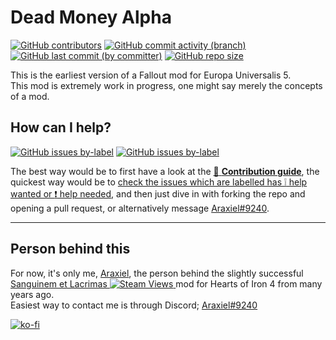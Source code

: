 # Dead Money Alpha
[![GitHub contributors](https://img.shields.io/github/contributors/araxiel/EU5-Dead-Money)](https://github.com/Araxiel/EU5-Dead-Money/graphs/contributors) [![GitHub commit activity (branch)](https://img.shields.io/github/commit-activity/t/araxiel/EU5-Dead-Money) ![GitHub last commit (by committer)](https://img.shields.io/github/last-commit/araxiel/EU5-Dead-Money)](https://github.com/Araxiel/EU5-Dead-Money/commits/main) [![GitHub repo size](https://img.shields.io/github/repo-size/araxiel/EU5-Dead-Money)](https://github.com/Araxiel/EU5-Dead-Money/pulse)
 
This is the earliest version of a Fallout mod for Europa Universalis 5.<br>
This mod is extremely work in progress, one might say merely the concepts of a mod.

## How can I help?
[![GitHub issues by-label](https://img.shields.io/github/issues-raw/araxiel/EU5-Dead-Money/help%20wanted)](https://github.com/Araxiel/EU5-Dead-Money/issues?q=is%3Aissue+is%3Aopen+label%3A%22help+wanted%22) [![GitHub issues by-label](https://img.shields.io/github/issues-raw/araxiel/EU5-Dead-Money/help%20needed%20%E2%9D%97)](https://github.com/Araxiel/EU5-Dead-Money/issues?q=is%3Aissue+is%3Aopen+label%3A%22help+needed+%E2%9D%97%22)

The best way would be to first have a look at the [:page_facing_up: **Contribution guide**](https://github.com/Araxiel/EU5-Dead-Money/blob/main/.github/CONTRIBUTING.md), the quickest way would be to [check the issues which are labelled has :grey_exclamation: help wanted or :exclamation: help needed](https://github.com/Araxiel/EU5-Dead-Money/issues?q=is%3Aopen+label%3A%22help+needed+%E2%9D%97%22%2C%22help+wanted%22%2Cno%3Aassignee+), and then just dive in with forking the repo and opening a pull request, or alternatively message [Araxiel#9240](https://discord.com/users/198974323480985601).

---

## Person behind this
For now, it's only me, [Araxiel](https://www.github.com/Araxiel), the person behind the slightly successful [Sanguinem et Lacrimas ![Steam Views](https://img.shields.io/steam/views/891139945?logo=steam)
](https://github.com/Isenreik/IR-HoI4-Sanguinem-et-Lacrimas) mod for Hearts of Iron 4 from many years ago. <br>
Easiest way to contact me is through Discord; [Araxiel#9240](https://discord.com/users/198974323480985601)

[![ko-fi](https://i.imgur.com/oq8l7M4.png)](https://ko-fi.com/V7V5JAG7A)
